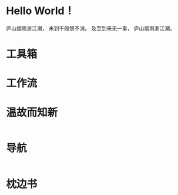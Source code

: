 <h1 class="beginning"> Hello World！</h1>

庐山烟雨浙江潮，
未到千般恨不消。
及至到来无一事，
庐山烟雨浙江潮。

<Timestamp/>

<GetStarted routerPath="/guide/" pageTitle="食用指南" />
<GetStarted routerPath="/informalessay/" pageTitle="Get Started~" />

<h1>工具箱</h1>
<div>
    <GetStarted routerPath="/mind/" pageTitle="运用心智获得解放" />
</div>

<h1>工作流</h1>
<div>
    <GetStarted routerPath="/FollowuUpExercise/" pageTitle="跟进练习" />
</div>

<h1>温故而知新</h1>
<nav style="display:flex;justify-content:space-around;flex-warp:wrap;">
    <GetStarted notePath="https://changhengheng.github.io/npmNotes/" pageTitle="NPM" style="flex-shrink:0;margin-left:20px;margin-right:20px" />
    <GetStarted notePath="https://changhengheng.github.io/basisOfCriticalThinking/" pageTitle="批判性思考" style="flex-shrink:0;margin-left:20px;margin-right:20px"/>
    <GetStarted notePath="https://changhengheng.github.io/npmNotes/" pageTitle="NPM" style="flex-shrink:0;margin-left:20px;margin-right:20px" />
    <GetStarted notePath="https://changhengheng.github.io/npmNotes/" pageTitle="NPM" style="flex-shrink:0;margin-left:20px;margin-right:20px" />
</nav>

<h1>导航</h1>
<nav style="display:flex;justify-content:space-around;flex-warp:wrap;">
    <GetStarted routerPath="/tasklibrary/" pageTitle="任务库" style="flex-shrink:0;margin-left:20px;margin-right:20px" />
    <GetStarted routerPath="/inbox/" pageTitle="收集箱" style="flex-shrink:0;margin-left:20px;margin-right:20px" />
    <GetStarted routerPath="/AesopsFables/" pageTitle="伊索寓言" style="flex-shrink:0;margin-left:20px;margin-right:20px" />
    <GetStarted routerPath="/WorldlyWisdom/" pageTitle="普世智慧" style="flex-shrink:0;margin-left:20px;margin-right:20px" />
</nav>

<h1>枕边书</h1>
<Virtual-bookshelf :bookData="[
    {
        bgimage:'https://s6.jpg.cm/2022/05/31/PG6uqk.jpg',
        title:'学习之道',
        author:'[美] 乔希·维茨金',
        id:9787500679240
    },
    {
        bgimage:'https://s6.jpg.cm/2022/05/31/PG6cr8.jpg',
        title:'把时间当做朋友：运用心智获得解放',
        author:'李笑来',
        id:9787121087097
    },
    {
        bgimage:'https://s6.jpg.cm/2022/05/31/PG6VpU.jpg',
        title:'把时间当作朋友（第3版）',
        author:'李笑来',
        id:9787121210273
    },
    {
        bgimage:'https://s6.jpg.cm/2022/05/31/PG68TO.jpg',
        title:'活出生命的意义',
        author:' [奥] 维克多·弗兰克',
        id:9787508058993
    },
    {
        bgimage:'https://s6.jpg.cm/2022/05/31/PG6UCi.jpg',
        title:'成为作家',
        author:'[美] 多萝西娅·布兰德',
        id:9787300130316
    },
    {
        bgimage:'https://s6.jpg.cm/2022/05/31/PG6Xdw.jpg',
        title:'钢琴师：二战期间华沙幸存记',
        author:'(波)瓦迪斯瓦夫.什皮尔曼',
        id:9787020043422
    }
]"/>
